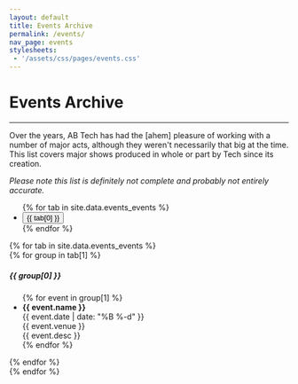 ```yaml
---
layout: default
title: Events Archive
permalink: /events/
nav_page: events
stylesheets:
 - '/assets/css/pages/events.css'
---
```


# Events Archive

<hr class="bg-primary"/>

Over the years, AB Tech has had the [ahem] pleasure of working with a number of major acts, although they weren't necessarily that big at the time. This list covers major shows produced in whole or part by Tech since its creation.

_Please note this list is definitely not complete and probably not entirely accurate._

<div class="sticky-top bg-body w-100 pt-1 pb-1 border-bottom border-primary border-2" id="eventTabsStickyContainer">
  <ul class="nav nav-pills nav-fill" id="eventsTabs" role="tablist">
  {% for tab in site.data.events_events %}
    <li class="nav-item" role="presentation">
      <button class="nav-link{% if forloop.first %} active{% endif %}" id="events-{{ tab[0] }}-tab" data-bs-toggle="pill" data-bs-target="#events-{{ tab[0] }}" type="button" role="tab" aria-controls="events-{{ tab[0] }}" aria-selected="{% if forloop.first %}true{% else %}false{% endif %}">{{ tab[0] }}</button>
    </li>
  {% endfor %}
  </ul>
</div>
<div class="tab-content" id="eventsTabsContent">
  {% for tab in site.data.events_events %}
  <div class="tab-pane fade{% if forloop.first %} show active{% endif %}" id="events-{{ tab[0] }}" role="tabpanel" aria-labelledby="events-{{ tab[0] }}-tab">
    {% for group in tab[1] %}
    <div class="card border-0 rounded-0">
      <h5 class="card-header rounded-0 bg-secondary text-white">{{ group[0] }}</h5>
      <ul class="list-group list-group-flush">
          {% for event in group[1] %}
          <li class="list-group-item">
            <div class="row">
              <strong class="col-4 col-sm-6 col-md-8">{{ event.name }}</strong>
              <div class="col-4 col-sm-3 col-md-2">{{ event.date | date: "%B %-d" }}</div>
              <div class="col-4 col-sm-3 col-md-2">{{ event.venue }}</div>
              <div class="col-12 text-muted">{{ event.desc }}</div>
            </div>
          </li>
          {% endfor %}
      </ul>
    </div>
    {% endfor %}
  </div>
  {% endfor %}
</div>
